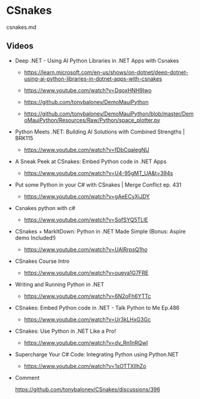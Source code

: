 # CSnakes

csnakes.md

## Videos

*   Deep .NET - Using AI Python Libraries in .NET Apps with Csnakes

    *   https://learn.microsoft.com/en-us/shows/on-dotnet/deep-dotnet-using-ai-python-libraries-in-dotnet-apps-with-csnakes

    *   https://www.youtube.com/watch?v=DqoxHNH9Iwo

    *   https://github.com/tonybaloney/DemoMauiPython

    *   https://github.com/tonybaloney/DemoMauiPython/blob/master/DemoMauiPython/Resources/Raw/Python/space_plotter.py

*   Python Meets .NET: Building AI Solutions with Combined Strengths | BRK115

    *   https://www.youtube.com/watch?v=fDbCqalegNU

*   A Sneak Peek at CSnakes: Embed Python code in .NET Apps

    *   https://www.youtube.com/watch?v=U4-95gMT_UA&t=394s

*   Put some Python in your C# with CSnakes | Merge Conflict ep. 431

    *   https://www.youtube.com/watch?v=gAeECyXiJDY

*   Csnakes python with c#

    *   https://www.youtube.com/watch?v=SofSYQ5TLlE

*   CSnakes + MarkItDown: Python in .NET Made Simple (Bonus: Aspire demo Included!)

    *   https://www.youtube.com/watch?v=UAlRrpsQ1ho

*   CSnakes Course Intro

    *   https://www.youtube.com/watch?v=oueya1G7FRE

*   Writing and Running Python in .NET

    *   https://www.youtube.com/watch?v=6N2oFh6YTTc

*   CSnakes: Embed Python code in .NET - Talk Python to Me Ep.486

    *   https://www.youtube.com/watch?v=Ur3kLHxG3Gc

*   CSnakes: Use Python in .NET Like a Pro! 

    *   https://www.youtube.com/watch?v=dv_Rn1nRQwI

*   Supercharge Your C# Code: Integrating Python using Python.NET

    *   https://www.youtube.com/watch?v=1sOTTXlIhZo

*   Comment

    https://github.com/tonybaloney/CSnakes/discussions/396
    
